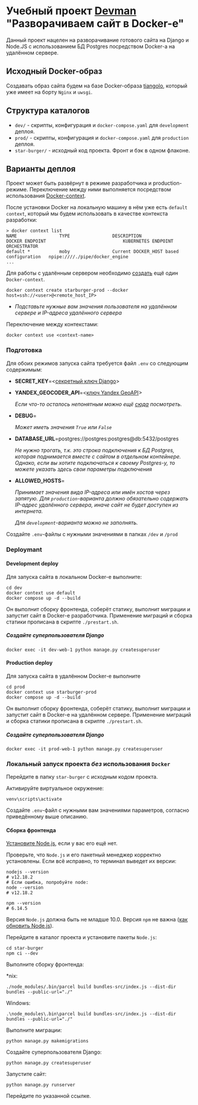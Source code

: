 # Учебный проект [Devman](http://Devman.org) "Разворачиваем сайт в Docker-е"

Данный проект нацелен на разворачивание готового сайта на Django и Node.JS с использованием БД Postgres посредством 
Docker-а на удалённом сервере.

## Исходный Docker-образ
Создавать образ сайта будем на базе Docker-образа [tiangolo](https://github.com/tiangolo/uwsgi-nginx-docker/tree/master), 
который уже имеет на борту `Nginx` и `uwsgi`.

## Структура каталогов
 - `dev/` - скрипты, конфигурация и `docker-compose.yaml` для `development` деплоя.
 - `prod/` - скрипты, конфигурация и `docker-compose.yaml` для `production` деплоя.
 - `star-burger/` - исходный код проекта. Фронт и бэк в одном флаконе.

## Варианты деплоя
Проект может быть развёрнут в режиме разработчика и production-режиме. 
Переключение между ними выполняется посредством использования 
[Docker-context](https://docs.docker.com/engine/context/working-with-contexts/).

После установки Docker на локальную машину в нём уже есть `default context`, который мы будем использовать в качестве
контекста разработки:
```commandline
> docker context list
NAME                TYPE                DESCRIPTION                               DOCKER ENDPOINT                             KUBERNETES ENDPOINT   ORCHESTRATOR
default *           moby                Current DOCKER_HOST based configuration   npipe:////./pipe/docker_engine
...
```

Для работы с удалённым сервером необходимо [создать](https://code.visualstudio.com/docs/containers/ssh) ещё один
`Docker-context`.
```commandline
docker context create starburger-prod --docker host=ssh://<user>@<remote_host_IP>
```
 - _Подставьте нужные вам значения пользователя на удалённом сервере и IP-адреса удалённого сервера_

Переключение между контекстами:
```commandline
docker context use <context-name>
```

### Подготовка
Для обоих режимов запуска сайта требуется файл `.env` со следующим содержимым:
 - **SECRET_KEY**=<[секретный ключ Django](https://www.educative.io/answers/how-to-generate-a-django-secretkey)>
 - **YANDEX_GEOCODER_API**=<[ключ Yandex GeoAPI](https://developer.tech.yandex.ru/services)>

   _Если что-то осталось непонятным можно ещё [сюда](https://dvmn.org/encyclopedia/api-docs/yandex-geocoder-api/) 
   посмотреть._
 - **DEBUG**=

   _Может иметь значения `True` или `False`_

 - **DATABASE_URL**=postgres://postgres:postgres@db:5432/postgres

    _Не нужно трогать, т.к. это строка подключения к БД Postgres, которая поднимается вместе с сайтом в отдельном 
   контейнере. Однако, если вы хотите подключаться к своему Postgres-у, то можете указать здесь свои параметры 
   подключения_ 

 - **ALLOWED_HOSTS**=

    _Принимает значения вида IP-адреса или имён хостов через запятую.
   Для `production`-варианта должно обязательно содержать IP-адрес удалённого сервера, иначе сайт не будет доступен
   из интернета._
 
   _Для `development`-варианта можно не заполнять._

Создайте `.env`-файлы с нужными значениями в папках `/dev` и `/prod`  

### Deploymant
#### Development deploy
Для запуска сайта в локальном Docker-е выполните:
```commandline
cd dev
docker context use default
docker compose up -d --build
``` 
Он выполнит сборку фронтенда, соберёт статику, выполнит миграции и запустит сайт в Docker-е разработчика.
Применение миграций и сборка статики прописана в скрипте `./prestart.sh`. 

##### Создайте суперпользователя Django
```commandline
docker exec -it dev-web-1 python manage.py createsuperuser
```

#### Production deploy
Для запуска сайта в удалённом Docker-е выполните
```commandline
cd prod
docker context use starburger-prod
docker compose up -d --build
``` 
Он выполнит сборку фронтенда, соберёт статику, выполнит миграции и запустит сайт в Docker-е на удалённом сервере.
Применение миграций и сборка статики прописана в скрипте `./prestart.sh`. 

##### Создайте суперпользователя Django
```commandline
docker exec -it prod-web-1 python manage.py createsuperuser
```

### Локальный запуск проекта *без* использования `Docker`
Перейдите в папку `star-burger` с исходным кодом проекта.

Активируйте виртуальное окружение:
```commandline
venv\scripts\activate
```

Создайте `.env`-файл с нужными вам значениями параметров, согласно приведённому выше описанию. 

#### Сборка фронтенда

[Установите Node.js](https://nodejs.org/en/), если у вас его ещё нет.

Проверьте, что `Node.js` и его пакетный менеджер корректно установлены. Если всё исправно, то терминал выведет их версии:

```commandline
nodejs --version
# v12.18.2
# Если ошибка, попробуйте node:
node --version
# v12.18.2

npm --version
# 6.14.5
```

Версия `Node.js` должна быть не младше 10.0. Версия `npm` 
не важна ([как обновить Node.js](https://phoenixnap.com/kb/update-node-js-version)).

Перейдите в каталог проекта и установите пакеты `Node.js`:

```commandline
cd star-burger
npm ci --dev
```

Выполните сборку фронтенда:

*nix:
```commandline
./node_modules/.bin/parcel build bundles-src/index.js --dist-dir bundles --public-url="./"
```
Windows:
```commandline
.\node_modules\.bin\parcel build bundles-src/index.js --dist-dir bundles --public-url="./"
```

Выполните миграции:
```commandline
python manage.py makemigrations
```

Создайте суперпользователя Django:
```commandline
python manage.py createsuperuser
```

Запустите сайт:
```commandline
python manage.py runserver
```
Перейдите по указанной ссылке. 